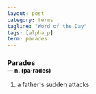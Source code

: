 ```yaml
---
layout: post
category: terms
tagline: "Word of the Day"
tags: [alpha_p]
term: parades
---
```


<h3>Parades<br/> <small>&mdash; n. (pa<span>&middot;</span>rades)</small></h3>
<p><ol>
<li>a father's sudden attacks</li>
</ol></p>
